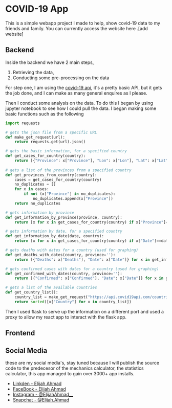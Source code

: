 # COVID-19 App

This is a simple webapp project I made to help, show covid-19 data to my friends and family. 
You can currently access the website here .[add website] 

## Backend
Inside the backend we have 2 main steps, 
1) Retrieving the data,
2) Conducting some pre-processing on the data

For step one, I am using the [covid-19 api](https://api.covid19api.com/), it's a pretty basic API, 
but it gets the job done, and I can make as many general enquires as I please.

Then I conduct some analysis on the data. To do this I began by using jupyter notebook
to see how I could pull the data. I began making some basic functions such as the following 
```python
import requests

# gets the json file from a specific URL
def make_get_request(url):
    return requests.get(url).json()

# gets the basic information, for a specified country
def get_cases_for_country(country):
    return [{"Province": x["Province"], "Lon": x["Lon"], "Lat": x["Lat"], "Confirmed": x["Confirmed"], "Deaths": x["Deaths"], "Recovered": x["Recovered"], "Active": x["Active"], "Date": x["Date"][:10]} for x in make_get_request("https://api.covid19api.com/dayone/country/"+country)]
 
# gets a list of the provinces from a specified country
def get_provinces_from_country(country):
    cases = get_cases_for_country(country)
    no_duplicates = []
    for x in cases:
        if not (x["Province"] in no_duplicates):
            no_duplicates.append(x["Province"])
    return no_duplicates

# gets information by province
def get_information_by_province(province, country):
    return [x for x in get_cases_for_country(country) if x["Province"]==province]

# gets information by date, for a specified country
def get_information_by_date(date, country):
    return [x for x in get_cases_for_country(country) if x["Date"]==date]

# gets deaths with dates for a country (used for graphing)
def get_deaths_with_dates(country, province=''):
    return [{"Deaths": x["Deaths"], "Date": x["Date"]} for x in get_information_by_province(province,country)]

# gets confirmed cases with dates for a country (used for graphing)
def get_confirmed_with_dates(country, province=''):
    return [{"Confirmed": x["Confirmed"], "Date": x["Date"]} for x in get_information_by_province(province,country)]

# gets a list of the available countries 
def get_country_list():
    country_list = make_get_request("https://api.covid19api.com/countries")
    return sorted([x["Country"] for x in country_list])
``` 

Then I used flask to serve up the information on a different port and used a proxy to allow my react 
app to interact with the flask app. 

## Frontend 



## Social Media 
these are my social media's, stay tuned because I will publish the source code to the predecesor of the mechanics calculator, the statistics calculator, this app managed to gain over 3000+ app installs. 
- [Linkden - Elijah Ahmad](https://www.linkedin.com/in/elijah-ahmad-658a2b199/)
- [FaceBook - Elijah Ahmad](https://www.facebook.com/elijah.ahmad.71)
- [Instagram - @ElijahAhmad__](https://www.instagram.com/ElijahAhmad__)
- [Snapchat - @Elijah.Ahmad](https://www.snapchat.com/add/elijah.ahmad)

